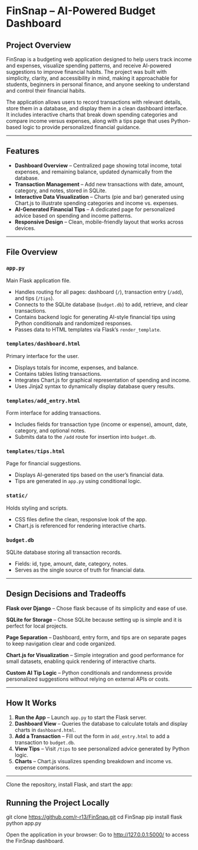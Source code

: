 # FinSnap – AI-Powered Budget Dashboard

## Project Overview

FinSnap is a budgeting web application designed to help users track income and expenses, visualize spending patterns, and receive AI-powered suggestions to improve financial habits. The project was built with simplicity, clarity, and accessibility in mind, making it approachable for students, beginners in personal finance, and anyone seeking to understand and control their financial habits.

The application allows users to record transactions with relevant details, store them in a database, and display them in a clean dashboard interface. It includes interactive charts that break down spending categories and compare income versus expenses, along with a tips page that uses Python-based logic to provide personalized financial guidance.

---

## Features

- **Dashboard Overview** – Centralized page showing total income, total expenses, and remaining balance, updated dynamically from the database.
- **Transaction Management** – Add new transactions with date, amount, category, and notes, stored in SQLite.
- **Interactive Data Visualization** – Charts (pie and bar) generated using Chart.js to illustrate spending categories and income vs. expenses.
- **AI-Generated Financial Tips** – A dedicated page for personalized advice based on spending and income patterns.
- **Responsive Design** – Clean, mobile-friendly layout that works across devices.

---

## File Overview

### `app.py`
Main Flask application file.
- Handles routing for all pages: dashboard (`/`), transaction entry (`/add`), and tips (`/tips`).
- Connects to the SQLite database (`budget.db`) to add, retrieve, and clear transactions.
- Contains backend logic for generating AI-style financial tips using Python conditionals and randomized responses.
- Passes data to HTML templates via Flask’s `render_template`.

### `templates/dashboard.html`
Primary interface for the user.
- Displays totals for income, expenses, and balance.
- Contains tables listing transactions.
- Integrates Chart.js for graphical representation of spending and income.
- Uses Jinja2 syntax to dynamically display database query results.

### `templates/add_entry.html`
Form interface for adding transactions.
- Includes fields for transaction type (income or expense), amount, date, category, and optional notes.
- Submits data to the `/add` route for insertion into `budget.db`.

### `templates/tips.html`
Page for financial suggestions.
- Displays AI-generated tips based on the user’s financial data.
- Tips are generated in `app.py` using conditional logic.

### `static/`
Holds styling and scripts.
- CSS files define the clean, responsive look of the app.
- Chart.js is referenced for rendering interactive charts.

### `budget.db`
SQLite database storing all transaction records.
- Fields: id, type, amount, date, category, notes.
- Serves as the single source of truth for financial data.

---

## Design Decisions and Tradeoffs

**Flask over Django** – Chose flask because of its simplicity and ease of use.

**SQLite for Storage** – Chose SQLite because setting up is simple and it is perfect for local projects.

**Page Separation** – Dashboard, entry form, and tips are on separate pages to keep navigation clear and code organized.

**Chart.js for Visualization** – Simple integration and good performance for small datasets, enabling quick rendering of interactive charts.

**Custom AI Tip Logic** – Python conditionals and randomness provide personalized suggestions without relying on external APIs or costs.

---

## How It Works

1. **Run the App** – Launch `app.py` to start the Flask server.
2. **Dashboard View** – Queries the database to calculate totals and display charts in `dashboard.html`.
3. **Add a Transaction** – Fill out the form in `add_entry.html` to add a transaction to `budget.db`.
4. **View Tips** – Visit `/tips` to see personalized advice generated by Python logic.
5. **Charts** – Chart.js visualizes spending breakdown and income vs. expense comparisons.

---

Clone the repository, install Flask, and start the app:

## Running the Project Locally

git clone https://github.com/r-r13/FinSnap.git
cd FinSnap
pip install flask
python app.py

Open the application in your browser:
Go to http://127.0.0.1:5000/ to access the FinSnap dashboard.
